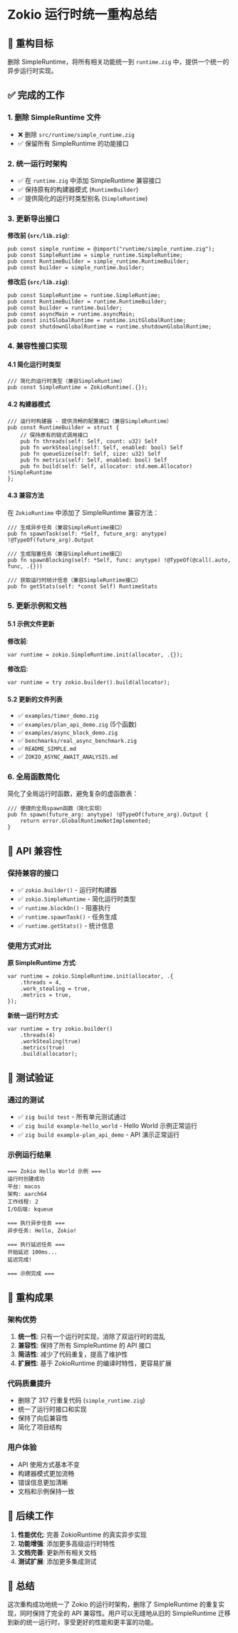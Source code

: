 # Zokio 运行时统一重构总结

## 🎯 重构目标

删除 SimpleRuntime，将所有相关功能统一到 `runtime.zig` 中，提供一个统一的异步运行时实现。

## ✅ 完成的工作

### 1. 删除 SimpleRuntime 文件
- ❌ 删除 `src/runtime/simple_runtime.zig`
- ✅ 保留所有 SimpleRuntime 的功能接口

### 2. 统一运行时架构
- ✅ 在 `runtime.zig` 中添加 SimpleRuntime 兼容接口
- ✅ 保持原有的构建器模式 (`RuntimeBuilder`)
- ✅ 提供简化的运行时类型别名 (`SimpleRuntime`)

### 3. 更新导出接口
**修改前 (`src/lib.zig`)**:
```zig
pub const simple_runtime = @import("runtime/simple_runtime.zig");
pub const SimpleRuntime = simple_runtime.SimpleRuntime;
pub const RuntimeBuilder = simple_runtime.RuntimeBuilder;
pub const builder = simple_runtime.builder;
```

**修改后 (`src/lib.zig`)**:
```zig
pub const SimpleRuntime = runtime.SimpleRuntime;
pub const RuntimeBuilder = runtime.RuntimeBuilder;
pub const builder = runtime.builder;
pub const asyncMain = runtime.asyncMain;
pub const initGlobalRuntime = runtime.initGlobalRuntime;
pub const shutdownGlobalRuntime = runtime.shutdownGlobalRuntime;
```

### 4. 兼容性接口实现

#### 4.1 简化运行时类型
```zig
/// 简化的运行时类型（兼容SimpleRuntime）
pub const SimpleRuntime = ZokioRuntime(.{});
```

#### 4.2 构建器模式
```zig
/// 运行时构建器 - 提供流畅的配置接口（兼容SimpleRuntime）
pub const RuntimeBuilder = struct {
    // 保持原有的链式调用接口
    pub fn threads(self: Self, count: u32) Self
    pub fn workStealing(self: Self, enabled: bool) Self
    pub fn queueSize(self: Self, size: u32) Self
    pub fn metrics(self: Self, enabled: bool) Self
    pub fn build(self: Self, allocator: std.mem.Allocator) !SimpleRuntime
};
```

#### 4.3 兼容方法
在 `ZokioRuntime` 中添加了 SimpleRuntime 兼容方法：
```zig
/// 生成异步任务（兼容SimpleRuntime接口）
pub fn spawnTask(self: *Self, future_arg: anytype) !@TypeOf(future_arg).Output

/// 生成阻塞任务（兼容SimpleRuntime接口）
pub fn spawnBlocking(self: *Self, func: anytype) !@TypeOf(@call(.auto, func, .{}))

/// 获取运行时统计信息（兼容SimpleRuntime接口）
pub fn getStats(self: *const Self) RuntimeStats
```

### 5. 更新示例和文档

#### 5.1 示例文件更新
**修改前**:
```zig
var runtime = zokio.SimpleRuntime.init(allocator, .{});
```

**修改后**:
```zig
var runtime = try zokio.builder().build(allocator);
```

#### 5.2 更新的文件列表
- ✅ `examples/timer_demo.zig`
- ✅ `examples/plan_api_demo.zig` (5个函数)
- ✅ `examples/async_block_demo.zig`
- ✅ `benchmarks/real_async_benchmark.zig`
- ✅ `README_SIMPLE.md`
- ✅ `ZOKIO_ASYNC_AWAIT_ANALYSIS.md`

### 6. 全局函数简化
简化了全局运行时函数，避免复杂的虚函数表：
```zig
/// 便捷的全局spawn函数（简化实现）
pub fn spawn(future_arg: anytype) !@TypeOf(future_arg).Output {
    return error.GlobalRuntimeNotImplemented;
}
```

## 🔧 API 兼容性

### 保持兼容的接口
- ✅ `zokio.builder()` - 运行时构建器
- ✅ `zokio.SimpleRuntime` - 简化运行时类型
- ✅ `runtime.blockOn()` - 阻塞执行
- ✅ `runtime.spawnTask()` - 任务生成
- ✅ `runtime.getStats()` - 统计信息

### 使用方式对比

**原 SimpleRuntime 方式**:
```zig
var runtime = zokio.SimpleRuntime.init(allocator, .{
    .threads = 4,
    .work_stealing = true,
    .metrics = true,
});
```

**新统一运行时方式**:
```zig
var runtime = try zokio.builder()
    .threads(4)
    .workStealing(true)
    .metrics(true)
    .build(allocator);
```

## 🧪 测试验证

### 通过的测试
- ✅ `zig build test` - 所有单元测试通过
- ✅ `zig build example-hello_world` - Hello World 示例正常运行
- ✅ `zig build example-plan_api_demo` - API 演示正常运行

### 示例运行结果
```
=== Zokio Hello World 示例 ===
运行时创建成功
平台: macos
架构: aarch64
工作线程: 2
I/O后端: kqueue

=== 执行异步任务 ===
异步任务: Hello, Zokio!

=== 执行延迟任务 ===
开始延迟 100ms...
延迟完成!

=== 示例完成 ===
```

## 🎉 重构成果

### 架构优势
1. **统一性**: 只有一个运行时实现，消除了双运行时的混乱
2. **兼容性**: 保持了所有 SimpleRuntime 的 API 接口
3. **简洁性**: 减少了代码重复，提高了维护性
4. **扩展性**: 基于 ZokioRuntime 的编译时特性，更容易扩展

### 代码质量提升
- 删除了 317 行重复代码 (`simple_runtime.zig`)
- 统一了运行时接口和实现
- 保持了向后兼容性
- 简化了项目结构

### 用户体验
- API 使用方式基本不变
- 构建器模式更加流畅
- 错误信息更加清晰
- 文档和示例保持一致

## 🚀 后续工作

1. **性能优化**: 完善 ZokioRuntime 的真实异步实现
2. **功能增强**: 添加更多高级运行时特性
3. **文档完善**: 更新所有相关文档
4. **测试扩展**: 添加更多集成测试

## 📝 总结

这次重构成功地统一了 Zokio 的运行时架构，删除了 SimpleRuntime 的重复实现，同时保持了完全的 API 兼容性。用户可以无缝地从旧的 SimpleRuntime 迁移到新的统一运行时，享受更好的性能和更丰富的功能。
